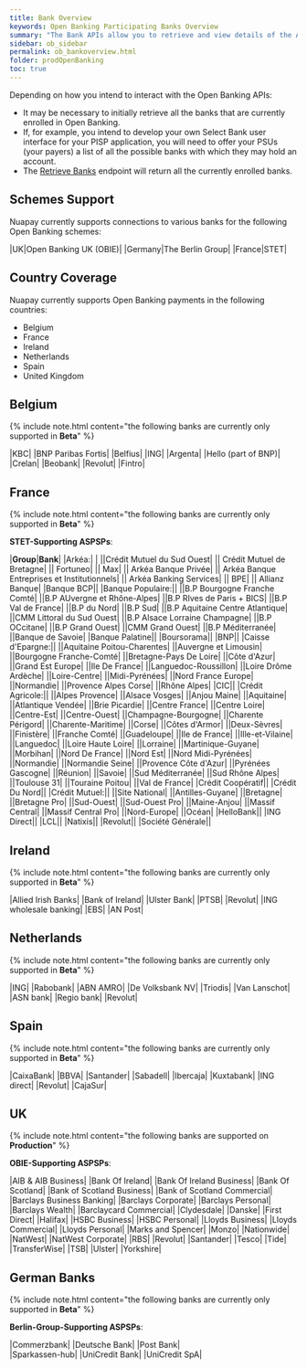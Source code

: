 ```yaml
---
title: Bank Overview
keywords: Open Banking Participating Banks Overview
summary: "The Bank APIs allow you to retrieve and view details of the ASPSPs currently enrolled in Open Banking"
sidebar: ob_sidebar
permalink: ob_bankoverview.html
folder: prodOpenBanking
toc: true
---
```


Depending on how you intend to interact with the Open Banking APIs:

* It may be necessary to initially retrieve all the banks that are currently enrolled in Open Banking.
* If, for example, you intend to develop your own Select Bank user interface for your PISP application, you will need to offer your PSUs (your payers) a list of all the possible banks with which they may hold an account.
* The [Retrieve Banks](ob_getbank.html) endpoint will return all the currently enrolled banks.

## Schemes Support

Nuapay currently supports connections to various banks for the following Open Banking schemes:

|UK|Open Banking UK (OBIE)|
|Germany|The Berlin Group|
|France|STET|

## Country Coverage

Nuapay currently supports Open Banking payments in the following countries:

* Belgium
* France
* Ireland
* Netherlands
* Spain
* United Kingdom

## Belgium
{% include note.html content="the following banks are currently only supported in **Beta**" %}

|KBC|
|BNP Paribas Fortis|
|Belfius|
|ING|
|Argenta|
|Hello (part of BNP)|
|Crelan|
|Beobank|
|Revolut|
|Fintro|

## France

{% include note.html content="the following banks are currently only supported in **Beta**" %}

**STET-Supporting ASPSPs**:

|**Group**|**Bank**|
|Arkéa:|	|
||Crédit Mutuel du Sud Ouest|
||	Crédit Mutuel de Bretagne|
||	Fortuneo|
||	Max|
||	Arkéa Banque Privée|
||	Arkéa Banque Entreprises et Institutionnels|
||	Arkéa Banking Services|
||	BPE|
||	Allianz Banque|
|Banque BCP||
|Banque Populaire:||
||B.P Bourgogne Franche Comté|
||B.P AUvergne et Rhône-Alpes|
||B.P RIves de Paris + BICS|
||B.P Val de France|
||B.P du Nord|
||B.P Sud|
||B.P Aquitaine Centre Atlantique|
||CMM Littoral du Sud Ouest|
||B.P Alsace Lorraine Champagne|
||B.P OCcitane|
||B.P Grand Ouest|
||CMM Grand Ouest|
||B.P Méditerranée|
||Banque de Savoie|
|Banque Palatine||
|Boursorama||
|BNP||
|Caisse d'Epargne:||
||Aquitaine Poitou-Charentes|
||Auvergne et Limousin|
||Bourgogne Franche-Comté|
||Bretagne-Pays De Loire|
||Côte d'Azur|
||Grand Est Europe|
||Ile De France|
||Languedoc-Roussillon|
||Loire Drôme Ardèche|
||Loire-Centre|
||Midi-Pyrénées|
||Nord France Europe|
||Normandie|
||Provence Alpes Corse|
||Rhône Alpes|
|CIC||
|Crédit Agricole:||
||Alpes Provence|
||Alsace Vosges|
||Anjou Maine|
||Aquitaine|
||Atlantique Vendée|
||Brie Picardie|
||Centre France|
||Centre Loire|
||Centre-Est|
||Centre-Ouest|
||Champagne-Bourgogne|
||Charente Périgord|
||Charente-Maritime|
||Corse|
||Côtes d'Armor|
||Deux-Sèvres|
||Finistère|
||Franche Comté|
||Guadeloupe|
||Ile de France|
||Ille-et-Vilaine|
||Languedoc|
||Loire Haute Loire|
||Lorraine|
||Martinique-Guyane|
||Morbihan|
||Nord De France|
||Nord Est|
||Nord Midi-Pyrénées|
||Normandie|
||Normandie Seine|
||Provence Côte d'Azur|
||Pyrénées Gascogne|
||Réunion|
||Savoie|
||Sud Méditerranée|
||Sud Rhône Alpes|
||Toulouse 31|
||Touraine Poitou|
||Val de France|
|Crédit Coopératif||
|Crédit Du Nord||
|Crédit Mutuel:||
||Site National|
||Antilles-Guyane|
||Bretagne|
||Bretagne Pro|
||Sud-Ouest|
||Sud-Ouest Pro|
||Maine-Anjou|
||Massif Central|
||Massif Central Pro|
||Nord-Europe|
||Océan|
|HelloBank||
|ING Direct||
|LCL||
|Natixis||
|Revolut||
|Société Générale||

## Ireland
{% include note.html content="the following banks are currently only supported in **Beta**" %}

|Allied Irish Banks|
|Bank of Ireland|
|Ulster Bank|
|PTSB|
|Revolut|
|ING wholesale banking|
|EBS|
|AN Post|


## Netherlands
{% include note.html content="the following banks are currently only supported in **Beta**" %}

|ING|
|Rabobank|
|ABN AMRO|
|De Volksbank NV|
|Triodis|
|Van Lanschot|
|ASN bank|
|Regio bank|
|Revolut|

## Spain
{% include note.html content="the following banks are currently only supported in **Beta**" %}

|CaixaBank|
|BBVA|
|Santander|
|Sabadell|
|Ibercaja|
|Kuxtabank|
|ING direct|
|Revolut|
|CajaSur|

## UK

{% include note.html content="the following banks are supported on **Production**" %}

**OBIE-Supporting ASPSPs**:

|AIB & AIB Business|
|Bank Of Ireland|
|Bank Of Ireland Business|
|Bank Of Scotland|
|Bank of Scotland Business|
|Bank of Scotland Commercial|
|Barclays Business Banking|
|Barclays Corporate|
|Barclays Personal|
|Barclays Wealth|
|Barclaycard Commercial|
|Clydesdale|
|Danske|
|First Direct|
|Halifax|
|HSBC Business|
|HSBC Personal|
|Lloyds Business|
|Lloyds Commercial|
|Lloyds Personal|
|Marks and Spencer|
|Monzo|
|Nationwide|
|NatWest|
|NatWest Corporate|
|RBS|
|Revolut|
|Santander|
|Tesco|
|Tide|
|TransferWise|
|TSB|
|Ulster|
|Yorkshire|

## German Banks

{% include note.html content="the following banks are currently only supported in **Beta**" %}

**Berlin-Group-Supporting ASPSPs**:

|Commerzbank|
|Deutsche Bank|
|Post Bank|  
|Sparkassen-hub|
|UniCredit Bank|
|UniCredit SpA|
